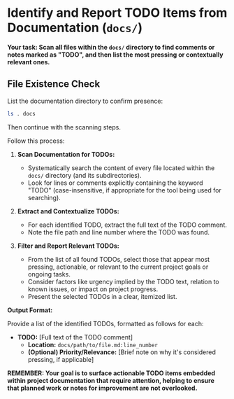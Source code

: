 # Identify and Report TODO Items from Documentation (`docs/`)

**Your task: Scan all files within the `docs/` directory to find comments or notes marked as "TODO", and then list the most pressing or contextually relevant ones.**

## File Existence Check

List the documentation directory to confirm presence:

```bash
ls . docs
```

Then continue with the scanning steps.

Follow this process:

1.  **Scan Documentation for TODOs:**

    - Systematically search the content of every file located within the `docs/` directory (and its subdirectories).
    - Look for lines or comments explicitly containing the keyword "TODO" (case-insensitive, if appropriate for the tool being used for searching).

2.  **Extract and Contextualize TODOs:**

    - For each identified TODO, extract the full text of the TODO comment.
    - Note the file path and line number where the TODO was found.

3.  **Filter and Report Relevant TODOs:**
    - From the list of all found TODOs, select those that appear most pressing, actionable, or relevant to the current project goals or ongoing tasks.
    - Consider factors like urgency implied by the TODO text, relation to known issues, or impact on project progress.
    - Present the selected TODOs in a clear, itemized list.

**Output Format:**

Provide a list of the identified TODOs, formatted as follows for each:

- **TODO:** [Full text of the TODO comment]
  - **Location:** `docs/path/to/file.md:line_number`
  - **(Optional) Priority/Relevance:** [Brief note on why it's considered pressing, if applicable]

**REMEMBER: Your goal is to surface actionable TODO items embedded within project documentation that require attention, helping to ensure that planned work or notes for improvement are not overlooked.**
